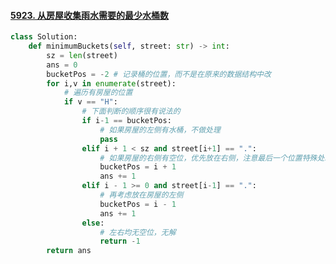 #### [5923. 从房屋收集雨水需要的最少水桶数](https://leetcode-cn.com/problems/minimum-number-of-buckets-required-to-collect-rainwater-from-houses/)

```python
class Solution:
    def minimumBuckets(self, street: str) -> int:
        sz = len(street)
        ans = 0
        bucketPos = -2 # 记录桶的位置，而不是在原来的数据结构中改
        for i,v in enumerate(street):
            # 遍历有房屋的位置
            if v == "H":
                # 下面判断的顺序很有说法的
                if i-1 == bucketPos:
                    # 如果房屋的左侧有水桶，不做处理
                    pass
                elif i + 1 < sz and street[i+1] == ".":
                    # 如果房屋的右侧有空位，优先放在右侧，注意最后一个位置特殊处理下
                    bucketPos = i + 1
                    ans += 1
                elif i - 1 >= 0 and street[i-1] == ".":
                    # 再考虑放在房屋的左侧
                    bucketPos = i - 1
                    ans += 1
                else:
                    # 左右均无空位，无解
                    return -1
        return ans
```

